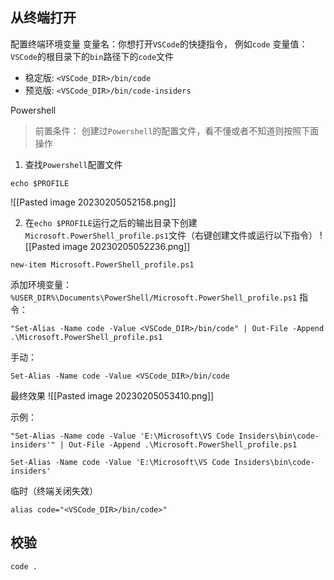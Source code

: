 ## 从终端打开
配置终端环境变量
变量名：你想打开`VSCode`的快捷指令， 例如`code`
变量值：`VSCode`的根目录下的`bin`路径下的`code`文件
- 稳定版:  `<VSCode_DIR>/bin/code`
- 预览版: `<VSCode_DIR>/bin/code-insiders`

Powershell

> 前置条件： 创建过`Powershell`的配置文件，看不懂或者不知道则按照下面操作

1. 查找`Powershell`配置文件
```
echo $PROFILE
```
![[Pasted image 20230205052158.png]]

2. 在`echo $PROFILE`运行之后的输出目录下创建`Microsoft.PowerShell_profile.ps1`文件（右键创建文件或运行以下指令）
![[Pasted image 20230205052236.png]]
```pwsh
new-item Microsoft.PowerShell_profile.ps1
```

添加环境变量：
`%USER_DIR%\Documents\PowerShell/Microsoft.PowerShell_profile.ps1`
指令：
```pwsh
"Set-Alias -Name code -Value <VSCode_DIR>/bin/code" | Out-File -Append .\Microsoft.PowerShell_profile.ps1
```

手动：
```pwsh
Set-Alias -Name code -Value <VSCode_DIR>/bin/code
```

最终效果
![[Pasted image 20230205053410.png]]

示例：
```pwsh
"Set-Alias -Name code -Value 'E:\Microsoft\VS Code Insiders\bin\code-insiders'" | Out-File -Append .\Microsoft.PowerShell_profile.ps1
```

```pwsh
Set-Alias -Name code -Value 'E:\Microsoft\VS Code Insiders\bin\code-insiders'
```

临时（终端关闭失效）
```shell
alias code="<VSCode_DIR>/bin/code>"
```

## 校验

```shell
code .
```